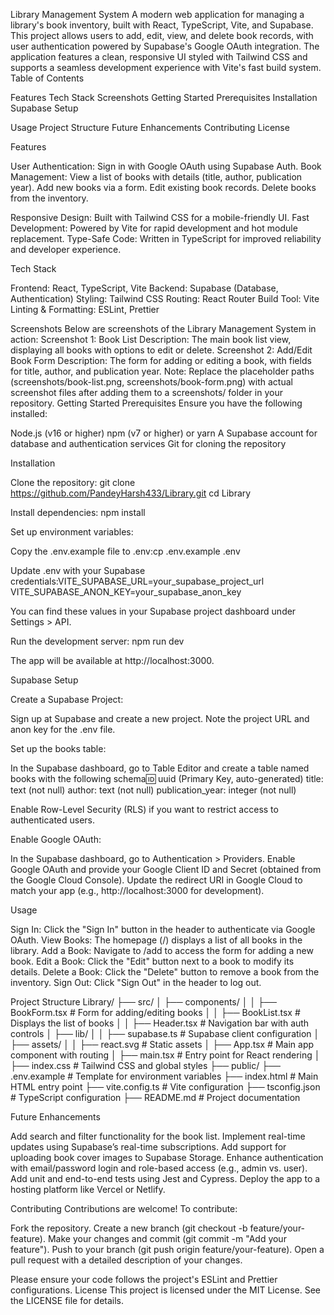 Library Management System
A modern web application for managing a library's book inventory, built with React, TypeScript, Vite, and Supabase. This project allows users to add, edit, view, and delete book records, with user authentication powered by Supabase's Google OAuth integration. The application features a clean, responsive UI styled with Tailwind CSS and supports a seamless development experience with Vite's fast build system.
Table of Contents

Features
Tech Stack
Screenshots
Getting Started
Prerequisites
Installation
Supabase Setup


Usage
Project Structure
Future Enhancements
Contributing
License

Features

User Authentication: Sign in with Google OAuth using Supabase Auth.
Book Management:
View a list of books with details (title, author, publication year).
Add new books via a form.
Edit existing book records.
Delete books from the inventory.


Responsive Design: Built with Tailwind CSS for a mobile-friendly UI.
Fast Development: Powered by Vite for rapid development and hot module replacement.
Type-Safe Code: Written in TypeScript for improved reliability and developer experience.

Tech Stack

Frontend: React, TypeScript, Vite
Backend: Supabase (Database, Authentication)
Styling: Tailwind CSS
Routing: React Router
Build Tool: Vite
Linting & Formatting: ESLint, Prettier

Screenshots
Below are screenshots of the Library Management System in action:
Screenshot 1: Book List
Description: The main book list view, displaying all books with options to edit or delete.
Screenshot 2: Add/Edit Book Form
Description: The form for adding or editing a book, with fields for title, author, and publication year.
Note: Replace the placeholder paths (screenshots/book-list.png, screenshots/book-form.png) with actual screenshot files after adding them to a screenshots/ folder in your repository.
Getting Started
Prerequisites
Ensure you have the following installed:

Node.js (v16 or higher)
npm (v7 or higher) or yarn
A Supabase account for database and authentication services
Git for cloning the repository

Installation

Clone the repository:
git clone https://github.com/PandeyHarsh433/Library.git
cd Library


Install dependencies:
npm install


Set up environment variables:

Copy the .env.example file to .env:cp .env.example .env


Update .env with your Supabase credentials:VITE_SUPABASE_URL=your_supabase_project_url
VITE_SUPABASE_ANON_KEY=your_supabase_anon_key


You can find these values in your Supabase project dashboard under Settings > API.


Run the development server:
npm run dev

The app will be available at http://localhost:3000.


Supabase Setup

Create a Supabase Project:

Sign up at Supabase and create a new project.
Note the project URL and anon key for the .env file.


Set up the books table:

In the Supabase dashboard, go to Table Editor and create a table named books with the following schema:id: uuid (Primary Key, auto-generated)
title: text (not null)
author: text (not null)
publication_year: integer (not null)


Enable Row-Level Security (RLS) if you want to restrict access to authenticated users.


Enable Google OAuth:

In the Supabase dashboard, go to Authentication > Providers.
Enable Google OAuth and provide your Google Client ID and Secret (obtained from the Google Cloud Console).
Update the redirect URI in Google Cloud to match your app (e.g., http://localhost:3000 for development).



Usage

Sign In: Click the "Sign In" button in the header to authenticate via Google OAuth.
View Books: The homepage (/) displays a list of all books in the library.
Add a Book: Navigate to /add to access the form for adding a new book.
Edit a Book: Click the "Edit" button next to a book to modify its details.
Delete a Book: Click the "Delete" button to remove a book from the inventory.
Sign Out: Click "Sign Out" in the header to log out.

Project Structure
Library/
├── src/
│   ├── components/
│   │   ├── BookForm.tsx      # Form for adding/editing books
│   │   ├── BookList.tsx      # Displays the list of books
│   │   ├── Header.tsx        # Navigation bar with auth controls
│   ├── lib/
│   │   ├── supabase.ts       # Supabase client configuration
│   ├── assets/
│   │   ├── react.svg         # Static assets
│   ├── App.tsx               # Main app component with routing
│   ├── main.tsx              # Entry point for React rendering
│   ├── index.css             # Tailwind CSS and global styles
├── public/
├── .env.example              # Template for environment variables
├── index.html                # Main HTML entry point
├── vite.config.ts            # Vite configuration
├── tsconfig.json             # TypeScript configuration
├── README.md                 # Project documentation

Future Enhancements

Add search and filter functionality for the book list.
Implement real-time updates using Supabase’s real-time subscriptions.
Add support for uploading book cover images to Supabase Storage.
Enhance authentication with email/password login and role-based access (e.g., admin vs. user).
Add unit and end-to-end tests using Jest and Cypress.
Deploy the app to a hosting platform like Vercel or Netlify.

Contributing
Contributions are welcome! To contribute:

Fork the repository.
Create a new branch (git checkout -b feature/your-feature).
Make your changes and commit (git commit -m "Add your feature").
Push to your branch (git push origin feature/your-feature).
Open a pull request with a detailed description of your changes.

Please ensure your code follows the project's ESLint and Prettier configurations.
License
This project is licensed under the MIT License. See the LICENSE file for details.
